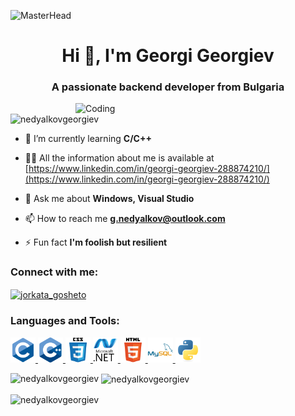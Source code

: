 ![MasterHead](https://mir-s3-cdn-cf.behance.net/project_modules/max_1200/79731568097599.5b50bca477735.jpg)
<h1 align="center">Hi 👋, I'm Georgi Georgiev</h1>
<h3 align="center">A passionate backend developer from Bulgaria</h3>
<img align="right" alt="Coding" width="400" src="https://media3.giphy.com/media/v1.Y2lkPTc5MGI3NjExNXJtMGJvMjBuMHN4Z2xrM2pqYnVyNGdjdndrdm1jb2g5dWtmbWs5ciZlcD12MV9pbnRlcm5hbF9naWZfYnlfaWQmY3Q9Zw/PI3QGKFN6XZUCMMqJm/giphy.webp">

<p align="left"> <img src="https://komarev.com/ghpvc/?username=nedyalkovgeorgiev&label=Profile%20views&color=0e75b6&style=flat" alt="nedyalkovgeorgiev" /> </p>

- 🌱 I’m currently learning **C/C++**

- 👨‍💻 All the information about me is available at [https://www.linkedin.com/in/georgi-georgiev-288874210/](https://www.linkedin.com/in/georgi-georgiev-288874210/)

- 💬 Ask me about **Windows, Visual Studio**

- 📫 How to reach me **g.nedyalkov@outlook.com**

- ⚡ Fun fact **I'm foolish but resilient**

<h3 align="left">Connect with me:</h3>
<p align="left">
<a href="https://instagram.com/jorkata_gosheto" target="blank"><img align="center" src="https://raw.githubusercontent.com/rahuldkjain/github-profile-readme-generator/master/src/images/icons/Social/instagram.svg" alt="jorkata_gosheto" height="30" width="40" /></a>
</p>

<h3 align="left">Languages and Tools:</h3>
<p align="left"> <a href="https://www.cprogramming.com/" target="_blank" rel="noreferrer"> <img src="https://raw.githubusercontent.com/devicons/devicon/master/icons/c/c-original.svg" alt="c" width="40" height="40"/> </a> <a href="https://www.w3schools.com/cpp/" target="_blank" rel="noreferrer"> <img src="https://raw.githubusercontent.com/devicons/devicon/master/icons/cplusplus/cplusplus-original.svg" alt="cplusplus" width="40" height="40"/> </a> <a href="https://www.w3schools.com/css/" target="_blank" rel="noreferrer"> <img src="https://raw.githubusercontent.com/devicons/devicon/master/icons/css3/css3-original-wordmark.svg" alt="css3" width="40" height="40"/> </a> <a href="https://dotnet.microsoft.com/" target="_blank" rel="noreferrer"> <img src="https://raw.githubusercontent.com/devicons/devicon/master/icons/dot-net/dot-net-original-wordmark.svg" alt="dotnet" width="40" height="40"/> </a> <a href="https://www.w3.org/html/" target="_blank" rel="noreferrer"> <img src="https://raw.githubusercontent.com/devicons/devicon/master/icons/html5/html5-original-wordmark.svg" alt="html5" width="40" height="40"/> </a> <a href="https://www.mysql.com/" target="_blank" rel="noreferrer"> <img src="https://raw.githubusercontent.com/devicons/devicon/master/icons/mysql/mysql-original-wordmark.svg" alt="mysql" width="40" height="40"/> </a> <a href="https://www.python.org" target="_blank" rel="noreferrer"> <img src="https://raw.githubusercontent.com/devicons/devicon/master/icons/python/python-original.svg" alt="python" width="40" height="40"/> </a> </p>

<p><img align="left" src="https://github-readme-stats.vercel.app/api/top-langs?username=nedyalkovgeorgiev&show_icons=true&locale=en&layout=compact" alt="nedyalkovgeorgiev" /></p>

<p>&nbsp;<img align="center" src="https://github-readme-stats.vercel.app/api?username=nedyalkovgeorgiev&show_icons=true&locale=en" alt="nedyalkovgeorgiev" /></p>

<p><img align="center" src="https://github-readme-streak-stats.herokuapp.com/?user=nedyalkovgeorgiev&" alt="nedyalkovgeorgiev" /></p>
